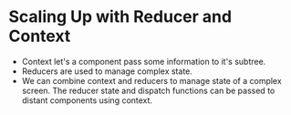 # Scaling Up with Reducer and Context

- Context let's a component pass some information to it's subtree.
- Reducers are used to manage complex state.
- We can combine context and reducers to manage state of a complex screen. The reducer state and dispatch functions can be passed to distant components using context.

